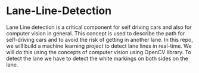 # Lane-Line-Detection
Lane Line detection is a critical component for self driving cars and also for computer vision in general. This concept is used to describe the path for self-driving cars and to avoid the risk of getting in another lane.  In this repo, we will build a machine learning project to detect lane lines in real-time. We will do this using the concepts of computer vision using OpenCV library. To detect the lane we have to detect the white markings on both sides on the lane.

